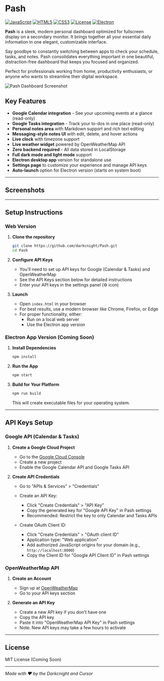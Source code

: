 # Pash

[![JavaScript](https://img.shields.io/badge/JavaScript-F7DF1E?style=for-the-badge&logo=javascript&logoColor=black)](https://developer.mozilla.org/en-US/docs/Web/JavaScript)
[![HTML5](https://img.shields.io/badge/HTML5-E34F26?style=for-the-badge&logo=html5&logoColor=white)](https://developer.mozilla.org/en-US/docs/Web/HTML)
[![CSS3](https://img.shields.io/badge/CSS3-1572B6?style=for-the-badge&logo=css3&logoColor=white)](https://developer.mozilla.org/en-US/docs/Web/CSS)
[![License](https://img.shields.io/badge/License-MIT-green.svg)](LICENSE)
[![Electron](https://img.shields.io/badge/Electron-47848F?style=for-the-badge&logo=electron&logoColor=white)](https://www.electronjs.org/)

**Pash** is a sleek, modern personal dashboard optimized for fullscreen display on a secondary monitor. It brings together all your essential daily information in one elegant, customizable interface.

Say goodbye to constantly switching between apps to check your schedule, tasks, and notes. Pash consolidates everything important in one beautiful, distraction-free dashboard that keeps you focused and organized.

Perfect for professionals working from home, productivity enthusiasts, or anyone who wants to streamline their digital workspace.

![Pash Dashboard Screenshot](https://github.com/darkcnight/Pash/raw/main/screenshots/dashboard.png)
<!-- *[Add a screenshot of your dashboard here!]* -->

## Key Features

- **Google Calendar integration** - See your upcoming events at a glance (read-only)
- **Google Tasks integration** - Track your to-dos in one place (read-only)
- **Personal notes area** with Markdown support and rich text editing
- **Messaging-style notes UI** with edit, delete, and hover actions
- **Live clock** with timezone support
- **Live weather widget** powered by OpenWeatherMap API
- **Zero backend required** - All data stored in LocalStorage
- **Full dark mode and light mode** support
- **Electron desktop app** version for standalone use
- **Settings page** to customize your experience and manage API keys
- **Auto-launch** option for Electron version (starts on system boot)

---

## Screenshots

<!-- *[Place additional screenshots of your app here!]* -->

<!-- 
- Dashboard overview
- Dark mode
- Notes section
- Calendar and tasks
- Settings panel
-->

---

## Setup Instructions

### Web Version

1. **Clone the repository**
   ```bash
   git clone https://github.com/darkcnight/Pash.git
   cd Pash
   ```

2. **Configure API Keys**
   - You'll need to set up API keys for Google (Calendar & Tasks) and OpenWeatherMap
   - See the API Keys section below for detailed instructions
   - Enter your API keys in the settings panel (⚙️ icon)

3. **Launch**
   - Open `index.html` in your browser
   - For best results, use a modern browser like Chrome, Firefox, or Edge
   - For proper functionality, either:
     - Run on a local web server
     - Use the Electron app version

### Electron App Version (Coming Soon)

1. **Install Dependencies**
   ```bash
   npm install
   ```

2. **Run the App**
   ```bash
   npm start
   ```

3. **Build for Your Platform**
   ```bash
   npm run build
   ```
   This will create executable files for your operating system.

---

## API Keys Setup

### Google API (Calendar & Tasks)

1. **Create a Google Cloud Project**
   - Go to the [Google Cloud Console](https://console.cloud.google.com/)
   - Create a new project
   - Enable the Google Calendar API and Google Tasks API

2. **Create API Credentials**
   - Go to "APIs & Services" > "Credentials"
   - Create an API Key:
     - Click "Create Credentials" > "API Key"
     - Copy the generated key for "Google API Key" in Pash settings
     - Recommended: Restrict the key to only Calendar and Tasks APIs
   
   - Create OAuth Client ID:
     - Click "Create Credentials" > "OAuth client ID"
     - Application type: "Web application"
     - Add authorized JavaScript origins for your domain (e.g., `http://localhost:8000`)
     - Copy the Client ID for "Google API Client ID" in Pash settings

### OpenWeatherMap API

1. **Create an Account**
   - Sign up at [OpenWeatherMap](https://openweathermap.org/)
   - Go to your API keys section

2. **Generate an API Key**
   - Create a new API key if you don't have one
   - Copy the API key
   - Paste it into "OpenWeatherMap API Key" in Pash settings
   - Note: New API keys may take a few hours to activate

---

## License

MIT License (Coming Soon)

---

*Made with ❤️ by the Darkcnight and Cursor*
